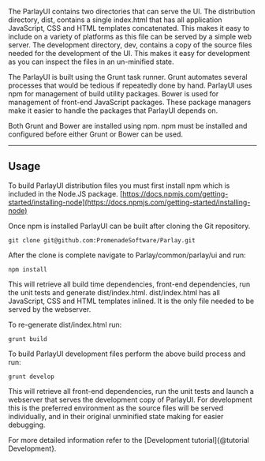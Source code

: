 The ParlayUI contains two directories that can serve the UI. The distribution directory, dist, contains a single index.html that has all application JavaScript, CSS and HTML templates concatenated. This makes it easy to include on a variety of platforms as this file can be served by a simple web server. The development directory, dev, contains a copy of the source files needed for the development of the UI. This makes it easy for development as you can inspect the files in an un-minified state.

The ParlayUI is built using the Grunt task runner. Grunt automates several processes that would be tedious if repeatedly done by hand. ParlayUI uses npm for management of build utility packages. Bower is used for management of front-end JavaScript packages. These package managers make it easier to handle the packages that ParlayUI depends on.

Both Grunt and Bower are installed using npm. npm must be installed and configured before either Grunt or Bower can be used.

----------
Usage
----------

To build ParlayUI distribution files you must first install npm which is included in the Node.JS package.
[https://docs.npmjs.com/getting-started/installing-node](https://docs.npmjs.com/getting-started/installing-node)

Once npm is installed ParlayUI can be built after cloning the Git repository.

    git clone git@github.com:PromenadeSoftware/Parlay.git

After the clone is complete navigate to Parlay/common/parlay/ui and run:

    npm install

This will retrieve all build time dependencies, front-end dependencies, run the unit tests and generate dist/index.html. dist/index.html has all JavaScript, CSS and HTML templates inlined. It is the only file needed to be served by the webserver.

To re-generate dist/index.html run:

    grunt build

To build ParlayUI development files perform the above build process and run:

    grunt develop
    
This will retrieve all front-end dependencies, run the unit tests and launch a webserver that serves the development copy of ParlayUI. For development this is the preferred environment as the source files will be served individually, and in their original unminified state making for easier debugging.
    
For more detailed information refer to the [Development tutorial]{@tutorial Development}.